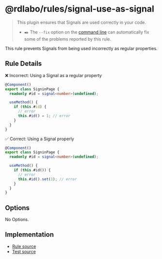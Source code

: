 # @rdlabo/rules/signal-use-as-signal

> This plugin ensures that Signals are used correctly in your code.
>
> - ✒️ The `--fix` option on the [command line](https://eslint.org/docs/user-guide/command-line-interface#fixing-problems) can automatically fix some of the problems reported by this rule.

This rule prevents Signals from being used incorrectly as regular properties.

## Rule Details

❌ Incorrect: Using a Signal as a regular property

```ts
@Component()
export class SigninPage {
  readonly #id = signal<number>(undefined);

  useMethod() {
    if (this.#id) {
      // error
      this.#id() = 1; // error
    }
  }
}
```

✅ Correct: Using a Signal properly

```ts
@Component()
export class SigninPage {
  readonly #id = signal<number>(undefined);

  useMethod() {
    if (this.#id()) {
      // error
      this.#id().set(1); // error
    }
  }
}
```

## Options

No Options.

## Implementation

- [Rule source](../../src/rules/signal-use-as-signal.ts)
- [Test source](../../tests/rules/signal-use-as-signal.ts)
